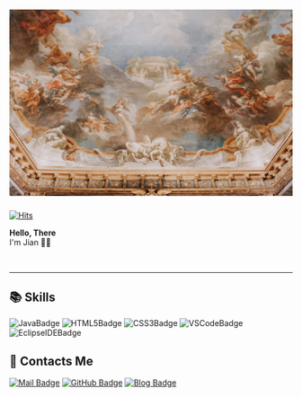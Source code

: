 # ![HEAD IMAGE](/IMAGE/PalaceOfVersailles.jpg "베르사유궁전")

<!-- VISITOR COUNTER -->
[![Hits](https://hits.sh/github.com/NOSTALJIAN/hits.svg?view=today-total&style=flat-square&color=a0a0a0&labelColor=f68888)](https://hits.sh/github.com/NOSTALJIAN/hits/)

**Hello, There** <br>
I'm Jian 👋🏻

<br>

---

<!-- BADGE START -->

## 📚 Skills

![JavaBadge](https://img.shields.io/badge/JAVA-007396?style=flat-square&logo=Java&logoColor=white)
![HTML5Badge](https://img.shields.io/badge/HTML5-E34F26?style=flat-square&logo=HTML5&logoColor=white)
![CSS3Badge](https://img.shields.io/badge/CSS3-1572B6?style=flat-square&logo=CSS3&logoColor=white)
![VSCodeBadge](https://img.shields.io/badge/VSCode-007ACC?style=flat-square&logo=VisualStudioCode&logoColor=white)
![EclipseIDEBadge](https://img.shields.io/badge/EclipseIDE-2C2255?style=flat-square&logo=EclipseIDE&logoColor=white)
<!-- ![PythonBadge]() -->
<!-- ![JavaScriptBadge]() -->
<!-- ![MySQLBadge]() -->
<!-- ![C++Badge]() -->

## 📱 Contacts Me <br>

[![Mail Badge](https://img.shields.io/badge/NOSTALL.JIAN@GMAIL.COM-EA4335?style=flat-square&logo=Gmail&logoColor=white)](mailto:nostall.jian@gmail.com)
[![GitHub Badge](https://img.shields.io/badge/GITHUB-181717?style=flat-square&logo=GitHub&logoColor=white)](https://github.com/NOSTALJIAN)
[![Blog Badge](https://img.shields.io/badge/JIAN's&nbsp;BLOG-81C5BD?style=flat-square&logo=GitHubSponsors&logoColor=white)](https://nostal-jian.tistory.com)

<!-- END -->